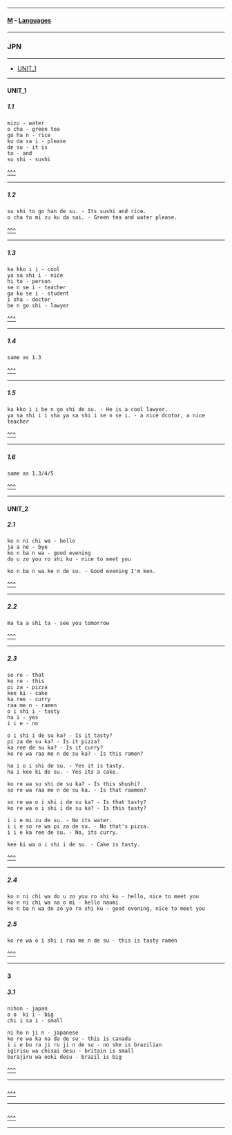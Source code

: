 
---

#### [M](https://github.com/ttltrk/TTT/blob/master/menu.md) - [Languages](https://github.com/ttltrk/TTT/blob/master/LAN/LAN.md)

---

### JPN

---

- [UNIT_1](#UNIT_1)

---

#### UNIT_1

##### 1.1

```
mizu - water
o cha - green tea
go ha n - rice
ku da sa i - please
de su - it is
to - and
su shi - sushi
```

[^^^](#JPN)

---

##### 1.2

```
su shi to go han de su. - Its sushi and rice.
o cha to mi zu ku da sai. - Green tea and water please.
```

[^^^](#JPN)

---

##### 1.3

```
ka kko i i - cool
ya sa shi i - nice
hi to - person
se n se i - teacher
ga ku se i - student
i sha - doctor
be n go shi - lawyer
```

[^^^](#JPN)

---

##### 1.4

```
same as 1.3
```

[^^^](#JPN)

---

##### 1.5

```
ka kko i i be n go shi de su. - He is a cool lawyer.
ya sa shi i i sha ya sa shi i se n se i. - a nice dcotor, a nice teacher
```

[^^^](#JPN)

---

##### 1.6

```
same as 1.3/4/5
```

[^^^](#JPN)

---


#### UNIT_2

##### 2.1

```
ko n ni chi wa - hello
ja a ne - bye
ko n ba n wa - good evening
do u zo you ro shi ku - nice to meet you
```

```
ko n ba n wa ke n de su. - Good evening I'm ken.
```

[^^^](#JPN)

---

##### 2.2

```
ma ta a shi ta - see you tomorrow
```

[^^^](#JPN)

---

##### 2.3

```
so re - that
ko re - this
pi za - pizza
kee ki - cake
ka ree - curry
raa me n - ramen
o i shi i - tasty
ha i - yes
i i e - no
```

```
o i shi i de su ka? - Is it tasty?
pi za de su ka? - Is it pizza?
ka ree de su ka? - Is it curry?
ko re wa raa me n de su ka? - Is this ramen?

ha i o i shi de su. - Yes it is tasty.
ha i kee ki de su. - Yes its a cake.

ko re wa su shi de su ka? - Is this shushi?
so re wa raa me n de su ka. - Is that raamen?

so re wa o i shi i de su ka? - Is that tasty?
ko re wa o i shi i de su ka? - Is this tasty?

i i e mi zu de su. - No its water.
i i e so re wa pi za de su. - No that's pizza.
i i e ka ree de su. - No, its curry.
```

```
kee ki wa o i shi i de su. - Cake is tasty.
```

[^^^](#JPN)

---

##### 2.4

```
ko n ni chi wa do u zo you ro shi ku - hello, nice to meet you
ko n ni chi wa na o mi - hello naomi
ko n ba n wa do zo yo ro shi ku - good evening, nice to meet you
```

##### 2.5

```
ko re wa o i shi i raa me n de su - this is tasty ramen
```

[^^^](#JPN)

---

#### 3

##### 3.1

```
nihon - japan
o o  ki i - big
chi i sa i - small
```

```
ni ho n ji n - japanese
ko re wa ka na da de su - this is canada
i i e bu ra ji ru ji n de su - no she is brazilian
igirisu wa chisai desu - britain is small
burajiru wa ooki desu - brazil is big
```

[^^^](#JPN)

---

#####

[^^^](#JPN)

---

#####

[^^^](#JPN)

---
